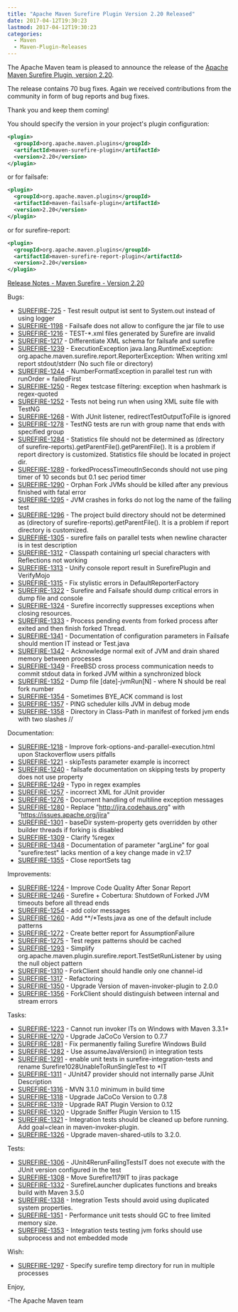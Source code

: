```yaml
---
title: "Apache Maven Surefire Plugin Version 2.20 Released"
date: 2017-04-12T19:30:23
lastmod: 2017-04-12T19:30:23
categories:
  - Maven
  - Maven-Plugin-Releases
---
```

The Apache Maven team is pleased to announce the release of the 
[Apache Maven Surefire Plugin, version 2.20](https://maven.apache.org/plugins/maven-surefire-plugin/).

The release contains 70 bug fixes.
Again we received contributions from the community in form of bug reports
and bug fixes.

Thank you and keep them coming!

You should specify the version in your project's plugin configuration:

```xml
<plugin>
  <groupId>org.apache.maven.plugins</groupId>
  <artifactId>maven-surefire-plugin</artifactId>
  <version>2.20</version>
</plugin>
```

or for failsafe:

```xml
<plugin>
  <groupId>org.apache.maven.plugins</groupId>
  <artifactId>maven-failsafe-plugin</artifactId>
  <version>2.20</version>
</plugin>
```

or for surefire-report:

```xml
<plugin>
  <groupId>org.apache.maven.plugins</groupId>
  <artifactId>maven-surefire-report-plugin</artifactId>
  <version>2.20</version>
</plugin>
```


<!-- more -->

[Release Notes - Maven Surefire - Version 2.20](https://issues.apache.org/jira/secure/ReleaseNote.jspa?projectId=12317927&amp;version=12334636)

Bugs:

  * [SUREFIRE-725](https://issues.apache.org/jira/browse/SUREFIRE-725) - Test result output ist sent to System.out instead of using logger
  * [SUREFIRE-1198](https://issues.apache.org/jira/browse/SUREFIRE-1198) - Failsafe does not allow to configure the jar file to use
  * [SUREFIRE-1216](https://issues.apache.org/jira/browse/SUREFIRE-1216) - TEST-*.xml files generated by Surefire are invalid
  * [SUREFIRE-1217](https://issues.apache.org/jira/browse/SUREFIRE-1217) - Differentiate XML schema for failsafe and surefire
  * [SUREFIRE-1239](https://issues.apache.org/jira/browse/SUREFIRE-1239) - ExecutionException java.lang.RuntimeException: org.apache.maven.surefire.report.ReporterException: When writing xml report stdout/stderr (No such file or directory)
  * [SUREFIRE-1244](https://issues.apache.org/jira/browse/SUREFIRE-1244) - NumberFormatException in parallel test run with runOrder = failedFirst
  * [SUREFIRE-1250](https://issues.apache.org/jira/browse/SUREFIRE-1250) - Regex testcase filtering: exception when hashmark is regex-quoted
  * [SUREFIRE-1252](https://issues.apache.org/jira/browse/SUREFIRE-1252) - Tests not being run when using XML suite file with TestNG
  * [SUREFIRE-1268](https://issues.apache.org/jira/browse/SUREFIRE-1268) - With JUnit listener, redirectTestOutputToFile is ignored
  * [SUREFIRE-1278](https://issues.apache.org/jira/browse/SUREFIRE-1278) - TestNG tests are run with group name that ends with specified group
  * [SUREFIRE-1284](https://issues.apache.org/jira/browse/SUREFIRE-1284) - Statistics file should not be determined as (directory of surefire-reports).getParentFile().getParentFile(). It is a problem if report directory is customized. Statistics file should be located in project dir.
  * [SUREFIRE-1289](https://issues.apache.org/jira/browse/SUREFIRE-1289) - forkedProcessTimeoutInSeconds should not use ping timer of 10 seconds but 0.1 sec period timer
  * [SUREFIRE-1290](https://issues.apache.org/jira/browse/SUREFIRE-1290) - Orphan Fork JVMs should be killed after any previous finished with fatal error
  * [SUREFIRE-1295](https://issues.apache.org/jira/browse/SUREFIRE-1295) - JVM crashes in forks do not log the name of the failing test
  * [SUREFIRE-1296](https://issues.apache.org/jira/browse/SUREFIRE-1296) - The project build directory should not be determined as (directory of surefire-reports).getParentFile(). It is a problem if report directory is customized.
  * [SUREFIRE-1305](https://issues.apache.org/jira/browse/SUREFIRE-1305) - surefire fails on parallel tests when newline character is in test description
  * [SUREFIRE-1312](https://issues.apache.org/jira/browse/SUREFIRE-1312) - Classpath containing url special characters with Reflections not working
  * [SUREFIRE-1313](https://issues.apache.org/jira/browse/SUREFIRE-1313) - Unify console report result in SurefirePlugin and VerifyMojo
  * [SUREFIRE-1315](https://issues.apache.org/jira/browse/SUREFIRE-1315) - Fix stylistic errors in DefaultReporterFactory
  * [SUREFIRE-1322](https://issues.apache.org/jira/browse/SUREFIRE-1322) - Surefire and Failsafe should dump critical errors in dump file and console
  * [SUREFIRE-1324](https://issues.apache.org/jira/browse/SUREFIRE-1324) - Surefire incorrectly suppresses exceptions when closing resources.
  * [SUREFIRE-1333](https://issues.apache.org/jira/browse/SUREFIRE-1333) - Process pending events from forked process after exited and then finish forked Thread.
  * [SUREFIRE-1341](https://issues.apache.org/jira/browse/SUREFIRE-1341) - Documentation of configuration parameters in Failsafe should mention IT instead or Test.java
  * [SUREFIRE-1342](https://issues.apache.org/jira/browse/SUREFIRE-1342) - Acknowledge normal exit of JVM and drain shared memory between processes
  * [SUREFIRE-1349](https://issues.apache.org/jira/browse/SUREFIRE-1349) - FreeBSD cross process communication needs to commit stdout data in forked JVM within a synchronized block
  * [SUREFIRE-1352](https://issues.apache.org/jira/browse/SUREFIRE-1352) - Dump file [date]-jvmRun[N] - where N should be real fork number
  * [SUREFIRE-1354](https://issues.apache.org/jira/browse/SUREFIRE-1354) - Sometimes BYE_ACK command is lost
  * [SUREFIRE-1357](https://issues.apache.org/jira/browse/SUREFIRE-1357) - PING scheduler kills JVM in debug mode
  * [SUREFIRE-1358](https://issues.apache.org/jira/browse/SUREFIRE-1358) - Directory in Class-Path in manifest of forked jvm ends with two slashes //

Documentation:

  * [SUREFIRE-1218](https://issues.apache.org/jira/browse/SUREFIRE-1218) - Improve fork-options-and-parallel-execution.html upon Stackoverflow users pitfalls
  * [SUREFIRE-1221](https://issues.apache.org/jira/browse/SUREFIRE-1221) - skipTests parameter example is incorrect
  * [SUREFIRE-1240](https://issues.apache.org/jira/browse/SUREFIRE-1240) - failsafe documentation on skipping tests by property does not use property
  * [SUREFIRE-1249](https://issues.apache.org/jira/browse/SUREFIRE-1249) - Typo in regex examples
  * [SUREFIRE-1257](https://issues.apache.org/jira/browse/SUREFIRE-1257) - incorrect XML for JUnit provider
  * [SUREFIRE-1276](https://issues.apache.org/jira/browse/SUREFIRE-1276) - Document handling of multiline exception messages
  * [SUREFIRE-1280](https://issues.apache.org/jira/browse/SUREFIRE-1280) - Replace "http://jira.codehaus.org" with "https://issues.apache.org/jira"
  * [SUREFIRE-1301](https://issues.apache.org/jira/browse/SUREFIRE-1301) - baseDir system-property gets overridden by other builder threads if forking is disabled
  * [SUREFIRE-1309](https://issues.apache.org/jira/browse/SUREFIRE-1309) - Clarify %regex
  * [SUREFIRE-1348](https://issues.apache.org/jira/browse/SUREFIRE-1348) - Documentation of parameter "argLine" for goal "surefire:test" lacks mention of a key change made in v2.17
  * [SUREFIRE-1355](https://issues.apache.org/jira/browse/SUREFIRE-1355) - Close reportSets tag

Improvements:

  * [SUREFIRE-1224](https://issues.apache.org/jira/browse/SUREFIRE-1224) - Improve Code Quality After Sonar Report
  * [SUREFIRE-1246](https://issues.apache.org/jira/browse/SUREFIRE-1246) - Surefire + Cobertura: Shutdown of Forked JVM timeouts before all thread ends
  * [SUREFIRE-1254](https://issues.apache.org/jira/browse/SUREFIRE-1254) - add color messages
  * [SUREFIRE-1260](https://issues.apache.org/jira/browse/SUREFIRE-1260) - Add **/*Tests.java as one of the default include patterns
  * [SUREFIRE-1272](https://issues.apache.org/jira/browse/SUREFIRE-1272) - Create better report for AssumptionFailure
  * [SUREFIRE-1275](https://issues.apache.org/jira/browse/SUREFIRE-1275) - Test regex patterns should be cached
  * [SUREFIRE-1293](https://issues.apache.org/jira/browse/SUREFIRE-1293) - Simplify org.apache.maven.plugin.surefire.report.TestSetRunListener by using the null object pattern
  * [SUREFIRE-1310](https://issues.apache.org/jira/browse/SUREFIRE-1310) - ForkClient should handle only one channel-id
  * [SUREFIRE-1317](https://issues.apache.org/jira/browse/SUREFIRE-1317) - Refactoring
  * [SUREFIRE-1350](https://issues.apache.org/jira/browse/SUREFIRE-1350) - Upgrade Version of maven-invoker-plugin to 2.0.0
  * [SUREFIRE-1356](https://issues.apache.org/jira/browse/SUREFIRE-1356) - ForkClient should distinguish between internal and stream errors

Tasks:

  * [SUREFIRE-1223](https://issues.apache.org/jira/browse/SUREFIRE-1223) - Cannot run invoker ITs on Windows with Maven 3.3.1+
  * [SUREFIRE-1270](https://issues.apache.org/jira/browse/SUREFIRE-1270) - Upgrade JaCoCo Version to 0.7.7
  * [SUREFIRE-1281](https://issues.apache.org/jira/browse/SUREFIRE-1281) - Fix permanently failing Surefire Windows Build
  * [SUREFIRE-1282](https://issues.apache.org/jira/browse/SUREFIRE-1282) - Use assumeJavaVersion() in integration tests
  * [SUREFIRE-1291](https://issues.apache.org/jira/browse/SUREFIRE-1291) - enable unit tests in surefire-integration-tests and rename Surefire1028UnableToRunSingleTest to *IT
  * [SUREFIRE-1311](https://issues.apache.org/jira/browse/SUREFIRE-1311) - JUnit47 provider should not internally parse JUnit Description
  * [SUREFIRE-1316](https://issues.apache.org/jira/browse/SUREFIRE-1316) - MVN 3.1.0 minimum in build time
  * [SUREFIRE-1318](https://issues.apache.org/jira/browse/SUREFIRE-1318) - Upgrade JaCoCo Version to 0.7.8
  * [SUREFIRE-1319](https://issues.apache.org/jira/browse/SUREFIRE-1319) - Upgrade RAT Plugin Version to 0.12
  * [SUREFIRE-1320](https://issues.apache.org/jira/browse/SUREFIRE-1320) - Upgrade Sniffer Plugin Version to 1.15
  * [SUREFIRE-1321](https://issues.apache.org/jira/browse/SUREFIRE-1321) - Integration tests should be cleaned up before running. Add goal=clean in maven-invoker-plugin.
  * [SUREFIRE-1326](https://issues.apache.org/jira/browse/SUREFIRE-1326) - Upgrade maven-shared-utils to 3.2.0.

Tests:

  * [SUREFIRE-1306](https://issues.apache.org/jira/browse/SUREFIRE-1306) - JUnit4RerunFailingTestsIT does not execute with the JUnit version configured in the test
  * [SUREFIRE-1308](https://issues.apache.org/jira/browse/SUREFIRE-1308) - Move Surefire1179IT to jiras package
  * [SUREFIRE-1332](https://issues.apache.org/jira/browse/SUREFIRE-1332) - SurefireLauncher duplicates functions and breaks build with Maven 3.5.0
  * [SUREFIRE-1338](https://issues.apache.org/jira/browse/SUREFIRE-1338) - Integration Tests should avoid using duplicated system properties.
  * [SUREFIRE-1351](https://issues.apache.org/jira/browse/SUREFIRE-1351) - Performance unit tests should GC to free limited memory size.
  * [SUREFIRE-1353](https://issues.apache.org/jira/browse/SUREFIRE-1353) - Integration tests testing jvm forks should use subprocess and not embedded mode

Wish:

  * [SUREFIRE-1297](https://issues.apache.org/jira/browse/SUREFIRE-1297) - Specify surefire temp directory for run in multiple processes


Enjoy,

-The Apache Maven team

